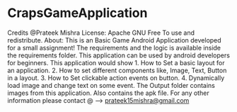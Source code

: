 # CrapsGameApplication
Credits @Prateek Mishra  License: Apache GNU Free To use and redistribute.  About: This is an Basic Game Android Application developed for a small assignment! The requirements and the logic is available inside the requirements folder.  This application can be used by android developers for beginners. This application would show  1. How to Set a basic layout for an application. 2. How to set different components like, Image, Text, Button in a layout. 3. How to Set clickable action events on button. 4. Dynamically load image and change text on some event.   The Output folder contains images from this application. Also contains the apk file.  For any other information please contact @ --> prateek15mishra@gmail.com
